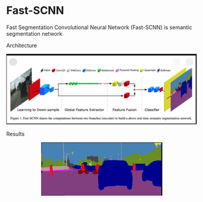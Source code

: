 # Fast-SCNN

Fast Segmentation Convolutional Neural Network (Fast-SCNN) is semantic segmentation network

Architecture 

<p align="center">
<img src="images/img1.png">
</p>

Results 

<p align="center">
<img src="images/img2.png">
</p>